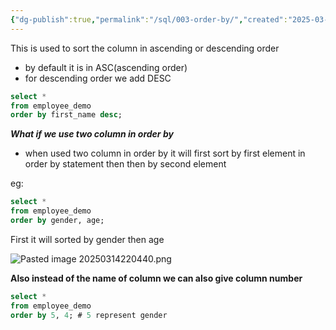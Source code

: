 ```yaml
---
{"dg-publish":true,"permalink":"/sql/003-order-by/","created":"2025-03-14T21:59:30.356+05:30","updated":"2025-03-26T16:05:40.178+05:30"}
---
```


This is used to sort the column in ascending or descending order 
- by default it is in ASC(ascending order)
- for descending order we add DESC

```sql
select *
from employee_demo
order by first_name desc;
```

***What if we use two column in order by***

- when used two column in order by it will first sort by first element in order by statement then then by second element

eg:

```sql
select *
from employee_demo
order by gender, age;
```

First it will sorted by gender then age

![Pasted image 20250314220440.png](/img/user/Attachments/Pasted%20image%2020250314220440.png)

**Also instead of the name of column we can also give column number**

```sql
select *
from employee_demo
order by 5, 4; # 5 represent gender
```

